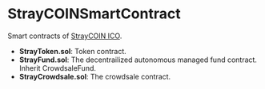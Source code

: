 # StrayCOINSmartContract
Smart contracts of [StrayCOIN ICO](https://cccpapaccc.wixsite.com/straycoin).

* **StrayToken.sol**: Token contract.
* **StrayFund.sol**: The decentrailized autonomous managed fund contract. Inherit CrowdsaleFund.
* **StrayCrowdsale.sol**: The crowdsale contract. 